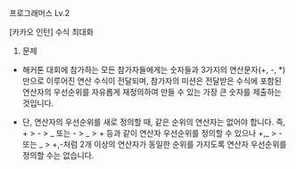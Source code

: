 프로그래머스 Lv.2

[카카오 인턴] 수식 최대화

1. 문제

- 해커톤 대회에 참가하는 모든 참가자들에게는 숫자들과 3가지의 연산문자(+, -, \*) 만으로 이루어진 연산 수식이 전달되며, 참가자의 미션은 전달받은 수식에 포함된 연산자의 우선순위를 자유롭게 재정의하여 만들 수 있는 가장 큰 숫자를 제출하는 것입니다.

- 단, 연산자의 우선순위를 새로 정의할 때, 같은 순위의 연산자는 없어야 합니다. 즉, + > - > _ 또는 - > _ > + 등과 같이 연산자 우선순위를 정의할 수 있으나 +,_ > - 또는 _ > +,-처럼 2개 이상의 연산자가 동일한 순위를 가지도록 연산자 우선순위를 정의할 수는 없습니다.
